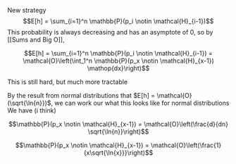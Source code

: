 
New strategy
$$E[h] = \sum_{i=1}^n \mathbb{P}(p_i \notin \mathcal{H}_{i-1})$$
This probability is always decreasing and has an asymptote of 0, so by [[Sums and Big O]],

$$E[h] = \sum_{i=1}^n \mathbb{P}(p_i \notin \mathcal{H}_{i-1}) = \mathcal{O}\left(\int_1^n \mathbb{P}(p_x \notin \mathcal{H}_{x-1}) \mathop{dx}\right)$$

This is still hard, but much more tractable

By the result from normal distributions that $E[h] = \mathcal{O}(\sqrt{\ln{n}})$, we can work our what this looks like for normal distributions
We have (i think)

$$\mathbb{P}(p_x \notin \mathcal{H}_{x-1}) = \mathcal{O}\left(\frac{d}{dn} \sqrt{\ln{n}}\right)$$

$$\mathbb{P}(p_x \notin \mathcal{H}_{x-1}) = \mathcal{O}\left(\frac{1}{x\sqrt{\ln{x}}}\right)$$


